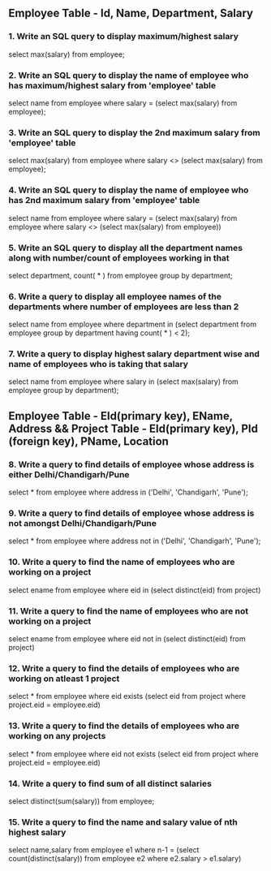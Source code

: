 ## Employee Table - Id, Name, Department, Salary

### 1. Write an SQL query to display maximum/highest salary 

select max(salary) from employee;

### 2. Write an SQL query to display the name of employee who has maximum/highest salary from 'employee' table

select name from employee where salary = (select max(salary) from employee);

### 3.  Write an SQL query to display the 2nd maximum salary from 'employee' table

select max(salary) from employee where salary <> (select max(salary) from employee);

### 4. Write an SQL query to display the name of employee who has 2nd maximum salary from 'employee' table

select name from employee where salary = (select max(salary) from employee where salary <> (select max(salary) from employee))

### 5. Write an SQL query to display all the department names along with number/count of employees working in that

select department, count( * ) from employee group by department;

### 6. Write a query to display all employee names of the departments where number of employees are less than 2

select name from employee where department in (select department from employee group by department having count( * ) < 2);

### 7. Write a query to display highest salary department wise and name of employees who is taking that salary

select name from employee where salary in (select max(salary) from employee group by department);


## Employee Table - EId(primary key), EName, Address  &&  Project Table - EId(primary key), PId (foreign key), PName, Location

### 8. Write a query to find details of employee whose address is either Delhi/Chandigarh/Pune

select * from employee where address in ('Delhi', 'Chandigarh', 'Pune');

### 9. Write a query to find details of employee whose address is not amongst Delhi/Chandigarh/Pune

select * from employee where address not in ('Delhi', 'Chandigarh', 'Pune');

### 10. Write a query to find the name of employees who are working on a project

select ename from employee where eid in (select distinct(eid) from project)

### 11. Write a query to find the name of employees who are not working on a project

select ename from employee where eid not in (select distinct(eid) from project)

### 12. Write a query to find the details of employees who are working on atleast 1 project

select * from employee where eid exists (select eid from project where project.eid =  employee.eid)

### 13. Write a query to find the details of employees who are working on any projects

select * from employee where eid not exists (select eid from project where project.eid =  employee.eid)

### 14. Write a query to find sum of all distinct salaries 

select distinct(sum(salary)) from employee;

### 15. Write a query to find the name and salary value of nth highest salary

select name,salary from employee e1 where n-1 = (select count(distinct(salary)) from employee e2 where e2.salary > e1.salary)

